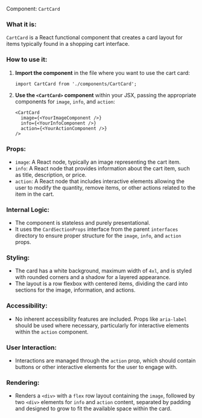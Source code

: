 Component: `CartCard`

### What it is:
`CartCard` is a React functional component that creates a card layout for items typically found in a shopping cart interface.

### How to use it:

1. **Import the component** in the file where you want to use the cart card:
   ```tsx
   import CartCard from './components/CartCard';
   ```

2. **Use the `<CartCard>` component** within your JSX, passing the appropriate components for `image`, `info`, and `action`:
   ```tsx
   <CartCard 
     image={<YourImageComponent />} 
     info={<YourInfoComponent />} 
     action={<YourActionComponent />} 
   />
   ```

### Props:

- `image`: A React node, typically an image representing the cart item.
- `info`: A React node that provides information about the cart item, such as title, description, or price.
- `action`: A React node that includes interactive elements allowing the user to modify the quantity, remove items, or other actions related to the item in the cart.

### Internal Logic:

- The component is stateless and purely presentational.
- It uses the `CardSectionProps` interface from the parent `interfaces` directory to ensure proper structure for the `image`, `info`, and `action` props.

### Styling:

- The card has a white background, maximum width of `4xl`, and is styled with rounded corners and a shadow for a layered appearance.
- The layout is a row flexbox with centered items, dividing the card into sections for the image, information, and actions.

### Accessibility:

- No inherent accessibility features are included. Props like `aria-label` should be used where necessary, particularly for interactive elements within the `action` component.

### User Interaction:

- Interactions are managed through the `action` prop, which should contain buttons or other interactive elements for the user to engage with.

### Rendering:

- Renders a `<div>` with a `flex` row layout containing the `image`, followed by two `<div>` elements for `info` and `action` content, separated by padding and designed to grow to fit the available space within the card.
